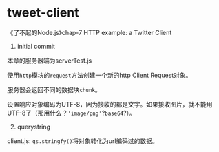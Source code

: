 # tweet-client
《了不起的Node.js》chap-7 HTTP example: a Twitter Client

1. initial commit

本章的服务器端为serverTest.js

使用`http`模块的`request`方法创建一个新的http Client Request对象。

服务器会返回不同的数据块`chunk`。

设置响应对象编码为UTF-8，因为接收的都是文字。如果接收图片，就不能用UTF-8了（那用什么？`'image/png'`?`base64`?）。

2. querystring

client.js: `qs.stringfy()`将对象转化为url编码过的数据。



